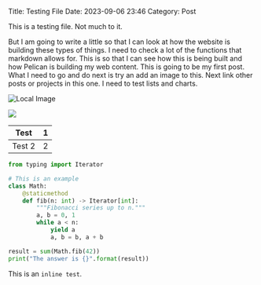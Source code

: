 Title: Testing File
Date: 2023-09-06 23:46
Category: Post

This is a testing file. Not much to it.

But I am going to write a little so that I can look at how the website is building these types of things. I need to check a lot of the functions that markdown allows for. This is so that I can see how this is being built and how Pelican is building my web content. This is going to be my first post. What I need to go and do next is try an add an image to this. Next link other posts or projects in this one. I need to test lists and charts.


![Local Image]({attach}/repo/assets/gigachad.png)

<img src="{attach}/repo/assets/gigachad.png" style="max-width: 400px;" ></img>

| Test   | 1       |
|:------:|:-------:|
| Test 2 | 2       |



``` python
from typing import Iterator

# This is an example
class Math:
    @staticmethod
    def fib(n: int) -> Iterator[int]:
        """Fibonacci series up to n."""
        a, b = 0, 1
        while a < n:
            yield a
            a, b = b, a + b

result = sum(Math.fib(42))
print("The answer is {}".format(result))
```

This is an `inline test`.


